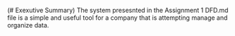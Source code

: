 (# Exexutive Summary)
  The system presesnted in the Assignment 1 DFD.md file is a simple and useful tool for a company that is attempting manage and organize data.
  
